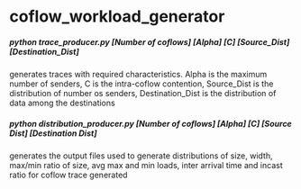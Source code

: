 # coflow_workload_generator

##### python trace_producer.py [Number of coflows] [Alpha] [C] [Source_Dist] [Destination_Dist] 

generates traces with required characteristics. Alpha is the maximum number of senders, C is the intra-coflow contention, Source_Dist is the distribution of number os senders, Destination_Dist is the distribution of data among the destinations

##### python distribution_producer.py [Number of coflows] [Alpha] [C] [Source Dist] [Destination Dist]

generates the output files used to generate distributions of size, width, max/min ratio of size, avg max and min loads, inter arrival time and incast ratio for coflow trace generated
